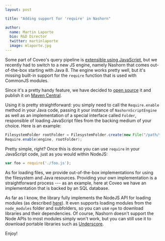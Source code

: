 ```yaml
---
layout: post

title: "Adding support for 'require' in Nashorn"

author:
  name: Martin Laporte
  bio: R&D Director
  twitter: martinlaporte
  image: mlaporte.jpg
---
```


Some part of Coveo's query pipeline is [extensible using JavaScript](http://source.coveo.com/2014/09/23/adding-server-side-scripting/), but we recently had to switch to a new JS engine, namely Nashorn that comes out-of-the-box starting with Java 8. The engine works pretty well, but it's missing built-in support for the `require` function that is used with CommonJS modules.
<!-- more -->
Since it's a pretty handy feature, we have decided to [open source](https://github.com/coveo/nashorn-commonjs-modules) it and publish it on [Maven Central](http://mvnrepository.com/artifact/com.coveo/nashorn-commonjs-modules).

Using it is pretty straightforward: you simply need to call the `Require.enable` method in your Java code, passing it your instance of `NashornScriptEngine` as well as an implementation of a special interface called `Folder`, responsible of loading JavaScript files from the backing medium of your choice. Here is an example:

```java
FilesystemFolder rootFolder = FilesystemFolder.create(new File("/path/to/my/folder"), "UTF-8");
Require.enable(engine, rootFolder);
```

Pretty simple, right? Once this is done you can use `require` in your JavaScript code, just as you would within NodeJS:

```js
var foo = require('./foo.js');
```

As for loading files, we provide out-of-the-box implementations for using the filesystem and Java resources. Providing your own implementation is a straightforward process --- as an example, here at Coveo we have an implementation that is backed by an SQL database.

As far as I know, the library fully implements the NodeJS API for loading modules (as described [here](https://nodejs.org/api/modules.html)). It even supports loading modules from the `node_modules` folder and subfolders, so you can use `npm` to download libraries and their dependencies. Of course, Nashorn doesn't support the Node APIs to most modules simply won't work, but you can still use it to download portable libraries such as [Underscore](http://underscorejs.org/).

Enjoy!
